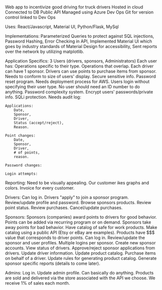 
Web app to incentivize good driving for truck drivers
Hosted in cloud
Connected to DB
Public API
Managed using Azure Dev Ops
Git for version control linked to Dev Ops
 
Uses: 
    React/Javascript, 
    Material UI,
    Python/Flask, 
    MySql

Implementations: 
    Parameterized Queries to protect against SQL injections, 
    Password Hashing,
    Error Checking in API,
    Implemented Material UI which goes by industry standards of Material Design for accessibility, 
    Sent reports over the network by utilizing matplotlib. 
 
Application Specifics: 
3 Users (drivers, sponsors, Administrators)
Each user has:
    Operations specific to their type.
    Operations that overlap.
Each driver can have 1 sponsor.
Drivers can use points to purchase items from sponsor.
Needs to conform to size of users' display.
Secure sensitive info.
Password reset program.
Needs deployment process for AWS.
Users login without specifying their user type.
No user should need an ID number to do anything.
Password complexity system.
Encrypt users' passwords/private info.
SQLi protection.
Needs audit log:
    
    Applications:
        Date,
        Sponsor,
        Driver,
        Status (accept/reject),
        Reason.
    
    Point changes:
        Date,
        Sponsor,
        Driver,
        # of points,
        reason.
    
    Password changes:
    
    Login attempts:
 
Reporting:
    Need to be visually appealing.
    Our customer ikes graphs and colors.
    Invoice for every customer.
 
Drivers:
    Can log in.
    Drivers "apply" to join a sponsor program.
    Review/update profile and password.
    Browse sponsors products.
    Review point status.
    Review purchases.
    Cancel/update purchases.
 
Sponsors:
    Sponsors (companies) award points to drivers for good behavior.
    Points can be added via recurring program or on demand.
    Sponsors take away points for bad behavior.
    Have catalog of safe for work products.
    Make catalog using a public API (Etsy or eBay are examples).
    Products have $$$ value that corresponds to driver points.
    Can log in.
    Review/update the sponsor and user profiles.
    Multiple logins per sponsor.
    Create new sponsor accounts.
    View status of drivers.
    Approve/reject sponsor applications from drivers.
    Update driver information.
    Update product catalog.
    Purchase items on behalf of a driver.
    Update rules for generating product catalog.
    Generate sponsor specific reports (details to come later).
 
Admins:
    Log in.
    Update admin profile.
    Can basically do anything.
    Products are sold and delivered via the store associated with the API we choose.
    We receive 1% of sales each month.
    
